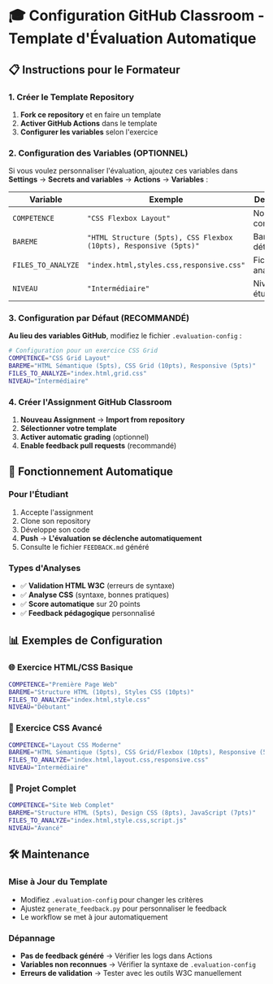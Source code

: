 # 🎓 Configuration GitHub Classroom - Template d'Évaluation Automatique

## 📋 Instructions pour le Formateur

### 1. Créer le Template Repository

1. **Fork ce repository** et en faire un template
2. **Activer GitHub Actions** dans le template
3. **Configurer les variables** selon l'exercice

### 2. Configuration des Variables (OPTIONNEL)

Si vous voulez personnaliser l'évaluation, ajoutez ces variables dans **Settings** → **Secrets and variables** → **Actions** → **Variables** :

| Variable           | Exemple                                                           | Description          |
| ------------------ | ----------------------------------------------------------------- | -------------------- |
| `COMPETENCE`       | `"CSS Flexbox Layout"`                                            | Nom de la compétence |
| `BAREME`           | `"HTML Structure (5pts), CSS Flexbox (10pts), Responsive (5pts)"` | Barème détaillé      |
| `FILES_TO_ANALYZE` | `"index.html,styles.css,responsive.css"`                          | Fichiers à analyser  |
| `NIVEAU`           | `"Intermédiaire"`                                                 | Niveau des étudiants |

### 3. Configuration par Défaut (RECOMMANDÉ)

**Au lieu des variables GitHub**, modifiez le fichier `.evaluation-config` :

```bash
# Configuration pour un exercice CSS Grid
COMPETENCE="CSS Grid Layout"
BAREME="HTML Sémantique (5pts), CSS Grid (10pts), Responsive (5pts)"
FILES_TO_ANALYZE="index.html,grid.css"
NIVEAU="Intermédiaire"
```

### 4. Créer l'Assignment GitHub Classroom

1. **Nouveau Assignment** → **Import from repository**
2. **Sélectionner votre template**
3. **Activer automatic grading** (optionnel)
4. **Enable feedback pull requests** (recommandé)

## 🔄 Fonctionnement Automatique

### Pour l'Étudiant

1. Accepte l'assignment
2. Clone son repository
3. Développe son code
4. **Push** → **L'évaluation se déclenche automatiquement**
5. Consulte le fichier `FEEDBACK.md` généré

### Types d'Analyses

- ✅ **Validation HTML W3C** (erreurs de syntaxe)
- ✅ **Analyse CSS** (syntaxe, bonnes pratiques)
- ✅ **Score automatique** sur 20 points
- ✅ **Feedback pédagogique** personnalisé

## 📊 Exemples de Configuration

### 🌐 Exercice HTML/CSS Basique

```bash
COMPETENCE="Première Page Web"
BAREME="Structure HTML (10pts), Styles CSS (10pts)"
FILES_TO_ANALYZE="index.html,style.css"
NIVEAU="Débutant"
```

### 🎨 Exercice CSS Avancé

```bash
COMPETENCE="Layout CSS Moderne"
BAREME="HTML Sémantique (5pts), CSS Grid/Flexbox (10pts), Responsive (5pts)"
FILES_TO_ANALYZE="index.html,layout.css,responsive.css"
NIVEAU="Intermédiaire"
```

### 🚀 Projet Complet

```bash
COMPETENCE="Site Web Complet"
BAREME="Structure HTML (5pts), Design CSS (8pts), JavaScript (7pts)"
FILES_TO_ANALYZE="index.html,style.css,script.js"
NIVEAU="Avancé"
```

## 🛠️ Maintenance

### Mise à Jour du Template

- Modifiez `.evaluation-config` pour changer les critères
- Ajustez `generate_feedback.py` pour personnaliser le feedback
- Le workflow se met à jour automatiquement

### Dépannage

- **Pas de feedback généré** → Vérifier les logs dans Actions
- **Variables non reconnues** → Vérifier la syntaxe de `.evaluation-config`
- **Erreurs de validation** → Tester avec les outils W3C manuellement
